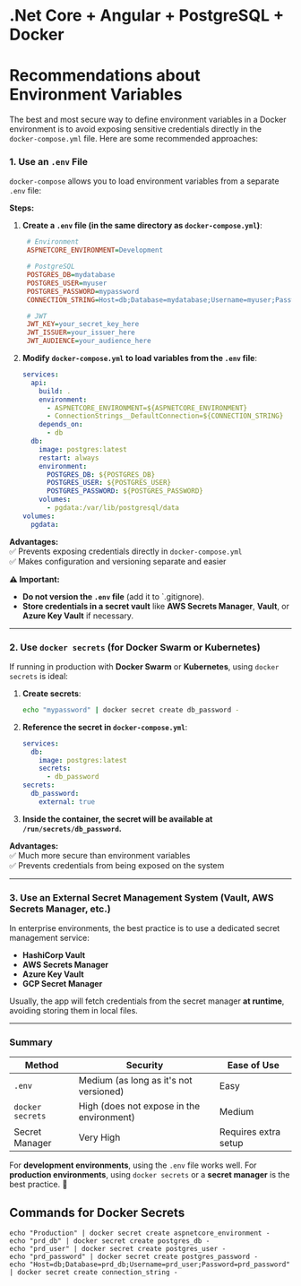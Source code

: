 # .Net Core + Angular + PostgreSQL + Docker



# Recommendations about Environment Variables

The best and most secure way to define environment variables in a Docker environment is to avoid exposing sensitive credentials directly in the `docker-compose.yml` file. Here are some recommended approaches:

### 1. **Use an `.env` File**  
`docker-compose` allows you to load environment variables from a separate `.env` file:

**Steps:**
1. **Create a `.env` file (in the same directory as `docker-compose.yml`)**:  
   ```ini
    # Environment
    ASPNETCORE_ENVIRONMENT=Development

    # PostgreSQL
    POSTGRES_DB=mydatabase
    POSTGRES_USER=myuser
    POSTGRES_PASSWORD=mypassword
    CONNECTION_STRING=Host=db;Database=mydatabase;Username=myuser;Password=mypassword

    # JWT
    JWT_KEY=your_secret_key_here
    JWT_ISSUER=your_issuer_here
    JWT_AUDIENCE=your_audience_here

   ```  
   
2. **Modify `docker-compose.yml` to load variables from the `.env` file**:  
   ```yaml
   services:
     api:
       build: .
       environment:
         - ASPNETCORE_ENVIRONMENT=${ASPNETCORE_ENVIRONMENT}
         - ConnectionStrings__DefaultConnection=${CONNECTION_STRING}
       depends_on:
         - db
     db:
       image: postgres:latest
       restart: always
       environment:
         POSTGRES_DB: ${POSTGRES_DB}
         POSTGRES_USER: ${POSTGRES_USER}
         POSTGRES_PASSWORD: ${POSTGRES_PASSWORD}
       volumes:
         - pgdata:/var/lib/postgresql/data
   volumes:
     pgdata:
   ```  

**Advantages:**  
✅ Prevents exposing credentials directly in `docker-compose.yml`  
✅ Makes configuration and versioning separate and easier  

**⚠️ Important:**  
- **Do not version the `.env` file** (add it to `.gitignore).  
- **Store credentials in a secret vault** like **AWS Secrets Manager**, **Vault**, or **Azure Key Vault** if necessary.  

---

### 2. **Use `docker secrets` (for Docker Swarm or Kubernetes)**  
If running in production with **Docker Swarm** or **Kubernetes**, using `docker secrets` is ideal:

1. **Create secrets**:  
   ```bash
   echo "mypassword" | docker secret create db_password -
   ```  
   
2. **Reference the secret in `docker-compose.yml`**:  
   ```yaml
   services:
     db:
       image: postgres:latest
       secrets:
         - db_password
   secrets:
     db_password:
       external: true
   ```  
   
3. **Inside the container, the secret will be available at `/run/secrets/db_password`.**  

**Advantages:**  
✅ Much more secure than environment variables  
✅ Prevents credentials from being exposed on the system  

---

### 3. **Use an External Secret Management System (Vault, AWS Secrets Manager, etc.)**  
In enterprise environments, the best practice is to use a dedicated secret management service:  
- **HashiCorp Vault**  
- **AWS Secrets Manager**  
- **Azure Key Vault**  
- **GCP Secret Manager**  

Usually, the app will fetch credentials from the secret manager **at runtime**, avoiding storing them in local files.  

---

### **Summary**
| Method | Security | Ease of Use |
|--------|----------|-------------|
| `.env` | Medium (as long as it's not versioned) | Easy |
| `docker secrets` | High (does not expose in the environment) | Medium |
| Secret Manager | Very High | Requires extra setup |

For **development environments**, using the `.env` file works well. For **production environments**, using `docker secrets` or a **secret manager** is the best practice. 🚀


## Commands for Docker Secrets

```shell
echo "Production" | docker secret create aspnetcore_environment -
echo "prd_db" | docker secret create postgres_db -
echo "prd_user" | docker secret create postgres_user -
echo "prd_password" | docker secret create postgres_password -
echo "Host=db;Database=prd_db;Username=prd_user;Password=prd_password" | docker secret create connection_string -
```